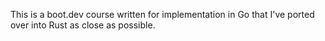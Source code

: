 This is a boot.dev course written for implementation in Go that I've ported over into Rust as close as possible.
